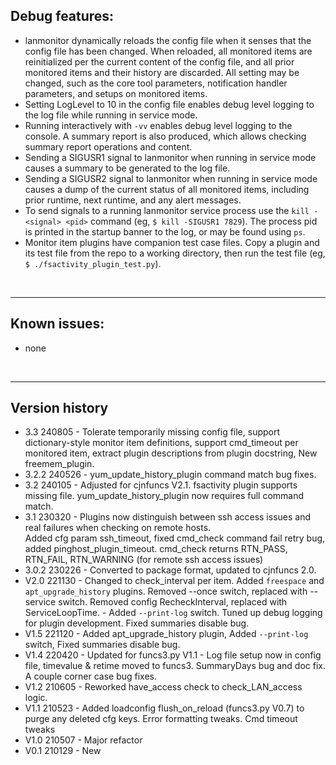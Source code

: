 ## Debug features:
- lanmonitor dynamically reloads the config file when it senses that the config file has been changed.  When reloaded, all monitored items are reinitialized per the current content of the config file, and all prior monitored items and their history are discarded.  All setting may be changed, such as the core tool parameters, notification handler parameters, and setups on monitored items.
- Setting LogLevel to 10 in the config file enables debug level logging to the log file while running in service mode.
- Running interactively with `-vv` enables debug level logging to the console.  A summary report is also produced, which allows checking summary report operations and content.
- Sending a SIGUSR1 signal to lanmonitor when running in service mode causes a summary to be generated to the log file.
- Sending a SIGUSR2 signal to lanmonitor when running in service mode causes a dump of the current status of all monitored items, including prior runtime, next runtime, and any alert messages.  
- To send signals to a running lanmonitor service process use the `kill -<signal> <pid>` command (eg, `$ kill -SIGUSR1 7829`).  The process pid is printed in the startup banner to the log, or may be found using `ps`.
- Monitor item plugins have companion test case files.  Copy a plugin and its test file from the repo to a working directory, then run the test file (eg, `$ ./fsactivity_plugin_test.py`).

<br/>

---

## Known issues:
- none

<br/>

---

## Version history
- 3.3 240805 - Tolerate temporarily missing config file, support dictionary-style monitor item definitions, support cmd_timeout per monitored item, extract plugin descriptions from plugin docstring, New freemem_plugin.
- 3.2.2 240526 - yum_update_history_plugin command match bug fixes.
- 3.2 240105 - Adjusted for cjnfuncs V2.1. fsactivity plugin supports missing file. yum_update_history_plugin now requires full command match.
- 3.1 230320 - Plugins now distinguish between ssh access issues and real failures when checking on remote hosts.  
Added cfg param ssh_timeout, fixed cmd_check command fail retry bug, added pinghost_plugin_timeout.
  cmd_check returns RTN_PASS, RTN_FAIL, RTN_WARNING (for remote ssh access issues)
- 3.0.2 230226 - Converted to package format, updated to cjnfuncs 2.0.
- V2.0  221130 - Changed to check_interval per item.  Added `freespace` and `apt_upgrade_history` plugins.  Removed --once switch, replaced with --service switch.  Removed config RecheckInterval, replaced with ServiceLoopTime.  - Added `--print-log` switch.  Tuned up debug logging for plugin development.  Fixed summaries disable bug.
- V1.5  221120 - Added apt_upgrade_history plugin, Added `--print-log` switch, Fixed summaries disable bug.
- V1.4  220420 - Updated for funcs3.py V1.1 - Log file setup now in config file, timevalue & retime moved to funcs3.  SummaryDays bug and doc fix.  A couple corner case bug fixes.
- V1.2  210605 - Reworked have_access check to check_LAN_access logic.
- V1.1  210523 - Added loadconfig flush_on_reload (funcs3.py V0.7) to purge any deleted cfg keys.  Error formatting tweaks.  Cmd timeout tweaks
- V1.0  210507 - Major refactor
- V0.1  210129 - New